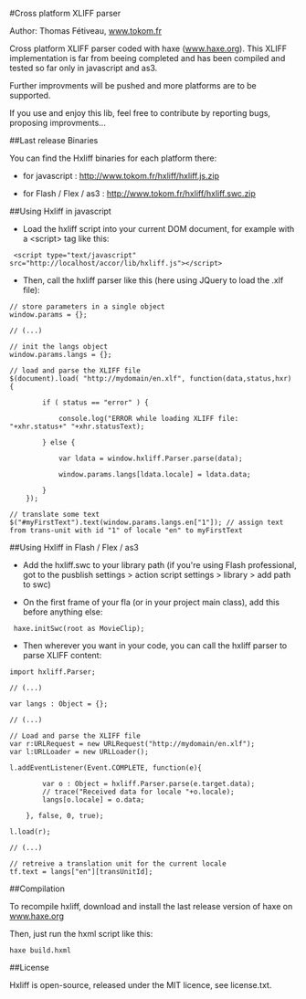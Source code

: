 #Cross platform XLIFF parser

Author: Thomas Fétiveau, www.tokom.fr

Cross platform XLIFF parser coded with haxe (www.haxe.org). This XLIFF implementation is far from beeing completed and has been compiled and tested so far only in javascript and as3.

Further improvments will be pushed and more platforms are to be supported.

If you use and enjoy this lib, feel free to contribute by reporting bugs, proposing improvments...

##Last release Binaries

You can find the Hxliff binaries for each platform there:

 - for javascript : http://www.tokom.fr/hxliff/hxliff.js.zip

 - for Flash / Flex / as3 : http://www.tokom.fr/hxliff/hxliff.swc.zip

##Using Hxliff in javascript

 - Load the hxliff script into your current DOM document, for example with a &lt;script&gt; tag like this:

```
 <script type="text/javascript" src="http://localhost/accor/lib/hxliff.js"></script>
```

 - Then, call the hxliff parser like this (here using JQuery to load the .xlf file):

```
// store parameters in a single object
window.params = {};

// (...)

// init the langs object
window.params.langs = {};

// load and parse the XLIFF file
$(document).load( "http://mydomain/en.xlf", function(data,status,hxr) {

		if ( status == "error" ) {

			console.log("ERROR while loading XLIFF file: "+xhr.status+" "+xhr.statusText);

		} else {

			var ldata = window.hxliff.Parser.parse(data);

			window.params.langs[ldata.locale] = ldata.data;

		}
	});

// translate some text
$("#myFirstText").text(window.params.langs.en["1"]); // assign text from trans-unit with id "1" of locale "en" to myFirstText
```

##Using Hxliff in Flash / Flex / as3

 - Add the hxliff.swc to your library path (if you're using Flash professional, got to the pusblish settings > action script settings > library > add path to swc)

 - On the first frame of your fla (or in your project main class), add this before anything else:

```
 haxe.initSwc(root as MovieClip);
```

 - Then wherever you want in your code, you can call the hxliff parser to parse XLIFF content:

```
import hxliff.Parser;

// (...) 

var langs : Object = {};

// (...)

// Load and parse the XLIFF file
var r:URLRequest = new URLRequest("http://mydomain/en.xlf");
var l:URLLoader = new URLLoader();

l.addEventListener(Event.COMPLETE, function(e){

		var o : Object = hxliff.Parser.parse(e.target.data);
		// trace("Received data for locale "+o.locale);
		langs[o.locale] = o.data;
	
	}, false, 0, true);

l.load(r);

// (...)

// retreive a translation unit for the current locale
tf.text = langs["en"][transUnitId];
```

##Compilation

To recompile hxliff, download and install the last release version of haxe on www.haxe.org

Then, just run the hxml script like this:

```
haxe build.hxml
```

##License

Hxliff is open-source, released under the MIT licence, see license.txt.